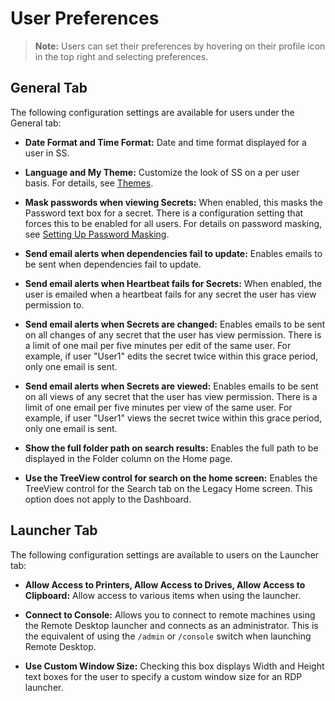 [title]: # (User Preferences)
[tags]: # (User Preferences)
[priority]: #

# User Preferences

> **Note:** Users can set their preferences by hovering on their profile icon in the top right and selecting preferences.

## General Tab

The following configuration settings are available for users under the General tab:

- **Date Format and Time Format:** Date and time format displayed for a user in SS.

- **Language and My Theme:** Customize the look of SS on a per user basis. For details, see [Themes](../../application-administration\application-dashboard\themes\index.md).

- **Mask passwords when viewing Secrets:** When enabled, this masks the Password text box for a secret. There is a configuration setting that forces this to be enabled for all users. For details on password masking, see [Setting Up Password Masking](../../secret-management/procedures/setting-up-password-masking/index.md).

- **Send email alerts when dependencies fail to update:** Enables emails to be sent when dependencies fail to update.

- **Send email alerts when Heartbeat fails for Secrets:** When enabled, the user is emailed when a heartbeat fails for any secret the user has view permission to.

- **Send email alerts when Secrets are changed:** Enables emails to be sent on all changes of any secret that the user has view permission. There is a limit of one mail per five minutes per edit of the same user. For example, if user "User1" edits the secret twice within this grace period, only one email is sent.

- **Send email alerts when Secrets are viewed:** Enables emails to be sent on all views of any secret that the user has view permission. There is a limit of one email per five minutes per view of the same user. For example, if user "User1" views the secret twice within this grace period, only one email is sent.

- **Show the full folder path on search results:** Enables the full path to be displayed in the Folder column on the Home page.

- **Use the TreeView control for search on the home screen:** Enables the TreeView control for the Search tab on the Legacy Home screen. This option does not apply to the Dashboard.

## Launcher Tab

The following configuration settings are available to users on the Launcher tab:

- **Allow Access to Printers, Allow Access to Drives, Allow Access to Clipboard:** Allow access to various items when using the launcher.

- **Connect to Console:** Allows you to connect to remote machines using the Remote Desktop launcher and connects as an administrator. This is the equivalent of using the `/admin` or `/console` switch when launching Remote Desktop.

- **Use Custom Window Size:** Checking this box displays Width and Height text boxes for the user to specify a custom window size for an RDP launcher.
